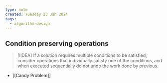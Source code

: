 ```yaml
---
type: note
created: Tuesday 23 Jan 2024
tags:
  - algorithm-design
---
```

## Condition preserving operations
> [!IDEA]
> If a solution requires multiple conditions to be satisfied, consider operations that individually satisfy one of the conditions, and when executed sequentially do not undo the work done by previous.

- [[Candy Problem]]